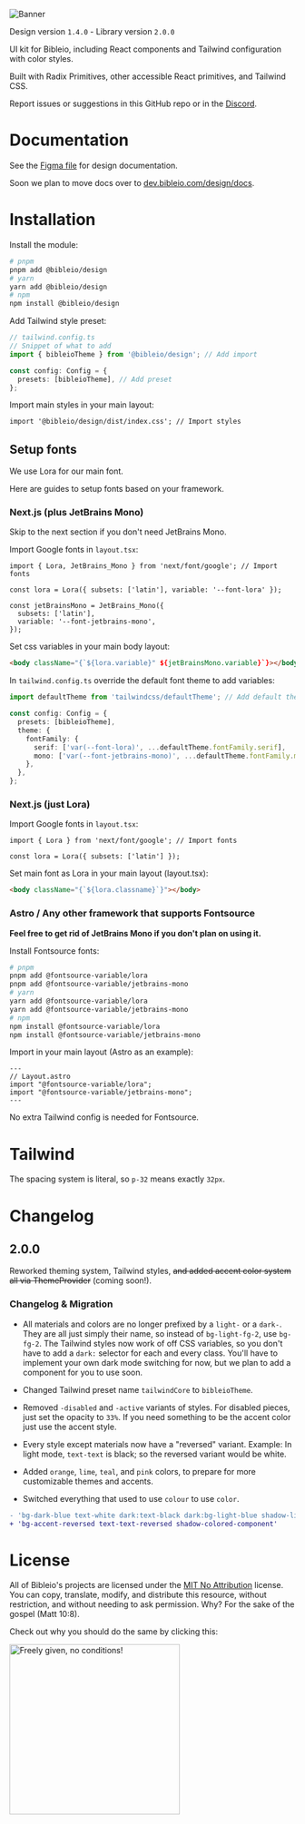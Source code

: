 ![Banner](https://i.imgur.com/rd1kc35.png)

Design version `1.4.0` - Library version `2.0.0`

UI kit for Bibleio, including React components and Tailwind configuration with color styles.

Built with Radix Primitives, other accessible React primitives, and Tailwind CSS.


<!-- This library also includes a ThemeProvider which allows you to change between light/dark easily, while still only using 1 Tailwind class for colors, and you're able to change the accent color tint of all the materials. It works by editing the CSS variables in your main stylesheet used by the Tailwind config. -->


Report issues or suggestions in this GitHub repo or in the [Discord](https://discord.gg/7eVCyQ5GGb).

# Documentation

See the [Figma file](https://www.figma.com/community/file/1398417551065522372/bibleio-design-kit) for design documentation.

Soon we plan to move docs over to [dev.bibleio.com/design/docs](https://dev.bibleio.com/design/docs).

# Installation

Install the module:

```bash
# pnpm
pnpm add @bibleio/design
# yarn
yarn add @bibleio/design
# npm
npm install @bibleio/design
```

Add Tailwind style preset:

```ts
// tailwind.config.ts
// Snippet of what to add
import { bibleioTheme } from '@bibleio/design'; // Add import

const config: Config = {
  presets: [bibleioTheme], // Add preset
};
```

Import main styles in your main layout:

```tsx
import '@bibleio/design/dist/index.css'; // Import styles
```

## Setup fonts

We use Lora for our main font.

Here are guides to setup fonts based on your framework.

### Next.js (plus JetBrains Mono)

Skip to the next section if you don't need JetBrains Mono.

Import Google fonts in `layout.tsx`:

```tsx
import { Lora, JetBrains_Mono } from 'next/font/google'; // Import fonts

const lora = Lora({ subsets: ['latin'], variable: '--font-lora' });

const jetBrainsMono = JetBrains_Mono({
  subsets: ['latin'],
  variable: '--font-jetbrains-mono',
});
```

Set css variables in your main body layout:

```html
<body className="{`${lora.variable}" ${jetBrainsMono.variable}`}></body>
```

In `tailwind.config.ts` override the default font theme to add variables:

```ts
import defaultTheme from 'tailwindcss/defaultTheme'; // Add default theme import

const config: Config = {
  presets: [bibleioTheme],
  theme: {
    fontFamily: {
      serif: ['var(--font-lora)', ...defaultTheme.fontFamily.serif],
      mono: ['var(--font-jetbrains-mono)', ...defaultTheme.fontFamily.mono],
    },
  },
};
```

### Next.js (just Lora)

Import Google fonts in `layout.tsx`:

```tsx
import { Lora } from 'next/font/google'; // Import fonts

const lora = Lora({ subsets: ['latin'] });
```

Set main font as Lora in your main layout (layout.tsx):

```html
<body className="{`${lora.classname}`}"></body>
```

### Astro / Any other framework that supports Fontsource

**Feel free to get rid of JetBrains Mono if you don't plan on using it.**

Install Fontsource fonts:

```bash
# pnpm
pnpm add @fontsource-variable/lora
pnpm add @fontsource-variable/jetbrains-mono
# yarn
yarn add @fontsource-variable/lora
yarn add @fontsource-variable/jetbrains-mono
# npm
npm install @fontsource-variable/lora
npm install @fontsource-variable/jetbrains-mono
```

Import in your main layout (Astro as an example):

```astro
---
// Layout.astro
import "@fontsource-variable/lora";
import "@fontsource-variable/jetbrains-mono";
---
```

No extra Tailwind config is needed for Fontsource.

# Tailwind

The spacing system is literal, so `p-32` means exactly `32px`.

# Changelog

## 2.0.0

Reworked theming system, Tailwind styles, ~~and added accent color system all via ThemeProvider~~ (coming soon!).

### Changelog & Migration

- All materials and colors are no longer prefixed by a `light-` or a `dark-`. They are all just simply their name, so instead of `bg-light-fg-2`, use `bg-fg-2`. The Tailwind styles now work of off CSS variables, so you don't have to add a `dark:` selector for each and every class. You'll have to implement your own dark mode switching for now, but we plan to add a component for you to use soon.

- Changed Tailwind preset name `tailwindCore` to `bibleioTheme`.

- Removed `-disabled` and `-active` variants of styles. For disabled pieces, just set the opacity to `33%`. If you need something to be the accent color just use the accent style.

- Every style except materials now have a "reversed" variant. Example: In light mode, `text-text` is black; so the reversed variant would be white.

- Added `orange`, `lime`, `teal`, and `pink` colors, to prepare for more customizable themes and accents.

- Switched everything that used to use `colour` to use `color`.

```diff
- 'bg-dark-blue text-white dark:text-black dark:bg-light-blue shadow-light-coloured-component dark:shadow-dark-coloured-component'
+ 'bg-accent-reversed text-text-reversed shadow-colored-component'
```

# License

All of Bibleio's projects are licensed under the [MIT No Attribution](LICENSE.txt) license. You can copy, translate, modify, and distribute this resource, without restriction, and without needing to ask permission. Why? For the sake of the gospel (Matt 10:8).

Check out why you should do the same by clicking this:

[<img src="https://copy.church/badges/lcc_alt_pde.png" alt="Freely given, no conditions!" width="300"/>](https://copy.church/explain/importance/)
